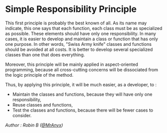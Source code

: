 # Simple Responsibility Principle

This first principle is probably the best known of all. As its name may indicate, this one says that each function, each
class must be as specialized as possible. These elements should have only one responsibility. In many cases, it is
easier to develop and maintain a class or function that has only one purpose. In other words, "Swiss Army knife" classes
and functions should be avoided at all costs. It is better to develop several specialized classes than one that does
everything.

Moreover, this principle will be mainly applied in aspect-oriented programming, because all cross-cutting concerns will
be dissociated from the logic principle of the method.

Thus, by applying this principle, it will be much easier, as a developer, to :

- Maintain the classes and functions, because they will have only one responsibility,
- Reuse classes and functions,
- Test the classes and functions, because there will be fewer cases to consider.

*Author : Robin B ([@MrAnyx](https://github.com/MrAnyx))*